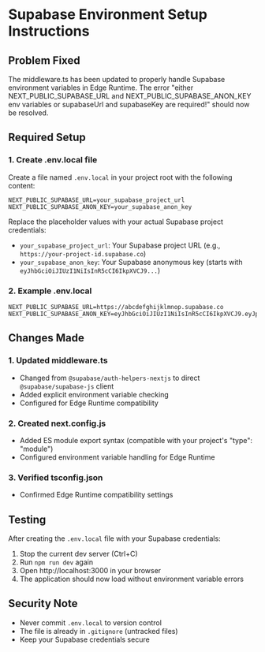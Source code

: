# Supabase Environment Setup Instructions

## Problem Fixed
The middleware.ts has been updated to properly handle Supabase environment variables in Edge Runtime. The error "either NEXT_PUBLIC_SUPABASE_URL and NEXT_PUBLIC_SUPABASE_ANON_KEY env variables or supabaseUrl and supabaseKey are required!" should now be resolved.

## Required Setup

### 1. Create .env.local file
Create a file named `.env.local` in your project root with the following content:

```env
NEXT_PUBLIC_SUPABASE_URL=your_supabase_project_url
NEXT_PUBLIC_SUPABASE_ANON_KEY=your_supabase_anon_key
```

Replace the placeholder values with your actual Supabase project credentials:
- `your_supabase_project_url`: Your Supabase project URL (e.g., `https://your-project-id.supabase.co`)
- `your_supabase_anon_key`: Your Supabase anonymous key (starts with `eyJhbGciOiJIUzI1NiIsInR5cCI6IkpXVCJ9...`)

### 2. Example .env.local
```env
NEXT_PUBLIC_SUPABASE_URL=https://abcdefghijklmnop.supabase.co
NEXT_PUBLIC_SUPABASE_ANON_KEY=eyJhbGciOiJIUzI1NiIsInR5cCI6IkpXVCJ9.eyJpc3MiOiJzdXBhYmFzZSIsInJlZiI6ImFiY2RlZmdoaWprbG1ub3AiLCJyb2xlIjoiYW5vbiIsImlhdCI6MTYzNDU2Nzg5MCwiZXhwIjoxOTUwMTQzODkwfQ.example_signature_here
```

## Changes Made

### 1. Updated middleware.ts
- Changed from `@supabase/auth-helpers-nextjs` to direct `@supabase/supabase-js` client
- Added explicit environment variable checking
- Configured for Edge Runtime compatibility

### 2. Created next.config.js
- Added ES module export syntax (compatible with your project's "type": "module")
- Configured environment variable handling for Edge Runtime

### 3. Verified tsconfig.json
- Confirmed Edge Runtime compatibility settings

## Testing
After creating the `.env.local` file with your Supabase credentials:

1. Stop the current dev server (Ctrl+C)
2. Run `npm run dev` again
3. Open http://localhost:3000 in your browser
4. The application should now load without environment variable errors

## Security Note
- Never commit `.env.local` to version control
- The file is already in `.gitignore` (untracked files)
- Keep your Supabase credentials secure
